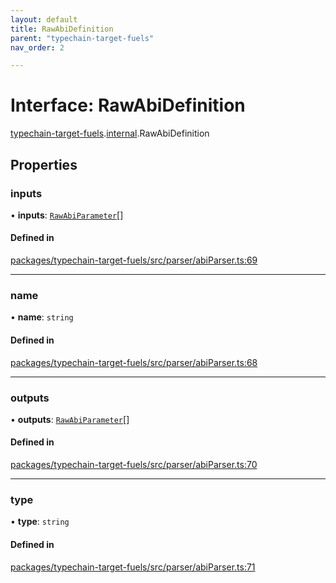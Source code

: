 ```yaml
---
layout: default
title: RawAbiDefinition
parent: "typechain-target-fuels"
nav_order: 2

---
```


# Interface: RawAbiDefinition

[typechain-target-fuels](../index.md).[internal](../namespaces/internal.md).RawAbiDefinition

## Properties

### inputs

• **inputs**: [`RawAbiParameter`](internal-RawAbiParameter.md)[]

#### Defined in

[packages/typechain-target-fuels/src/parser/abiParser.ts:69](https://github.com/FuelLabs/fuels-ts/blob/master/packages/typechain-target-fuels/src/parser/abiParser.ts#L69)

___

### name

• **name**: `string`

#### Defined in

[packages/typechain-target-fuels/src/parser/abiParser.ts:68](https://github.com/FuelLabs/fuels-ts/blob/master/packages/typechain-target-fuels/src/parser/abiParser.ts#L68)

___

### outputs

• **outputs**: [`RawAbiParameter`](internal-RawAbiParameter.md)[]

#### Defined in

[packages/typechain-target-fuels/src/parser/abiParser.ts:70](https://github.com/FuelLabs/fuels-ts/blob/master/packages/typechain-target-fuels/src/parser/abiParser.ts#L70)

___

### type

• **type**: `string`

#### Defined in

[packages/typechain-target-fuels/src/parser/abiParser.ts:71](https://github.com/FuelLabs/fuels-ts/blob/master/packages/typechain-target-fuels/src/parser/abiParser.ts#L71)
